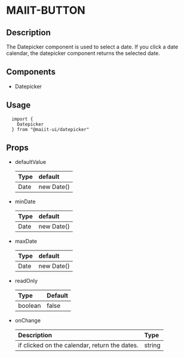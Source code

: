# MAIIT-BUTTON

## Description

The Datepicker component is used to select a date. If you click a date calendar, the datepicker component returns the selected date.

## Components

- Datepicker

## Usage

```
  import {
    Datepicker
  } from "@maiit-ui/datepicker"
```

## Props

- defaultValue

  | Type | default    |
  | :--- | :--------- |
  | Date | new Date() |

- minDate

  | Type | default    |
  | :--- | :--------- |
  | Date | new Date() |

- maxDate

  | Type | default    |
  | :--- | :--------- |
  | Date | new Date() |

- readOnly

  | Type    | Default |
  | :------ | :------ |
  | boolean | false   |

- onChange

  | Description                                   | Type   |
  | :-------------------------------------------- | :----- |
  | if clicked on the calendar, return the dates. | string |
